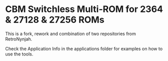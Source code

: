 # CBM Switchless Multi-ROM for 2364 & 27128 & 27256 ROMs

This is a fork, rework and combination of two repositories from RetroNynjah.

Check the Application Info in the applications folder for examples on how to use the tools.

